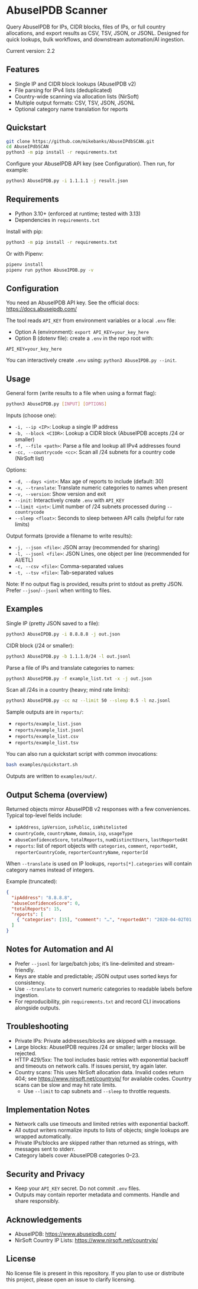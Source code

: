 # AbuseIPDB Scanner

Query AbuseIPDB for IPs, CIDR blocks, files of IPs, or full country allocations, and export results as CSV, TSV, JSON, or JSONL. Designed for quick lookups, bulk workflows, and downstream automation/AI ingestion.

Current version: 2.2

## Features

- Single IP and CIDR block lookups (AbuseIPDB v2)
- File parsing for IPv4 lists (deduplicated)
- Country-wide scanning via allocation lists (NirSoft)
- Multiple output formats: CSV, TSV, JSON, JSONL
- Optional category name translation for reports

## Quickstart

```bash
git clone https://github.com/mikebanks/AbuseIPdbSCAN.git
cd AbuseIPdbSCAN
python3 -m pip install -r requirements.txt
```

Configure your AbuseIPDB API key (see Configuration). Then run, for example:

```bash
python3 AbuseIPDB.py -i 1.1.1.1 -j result.json
```

## Requirements

- Python 3.10+ (enforced at runtime; tested with 3.13)
- Dependencies in `requirements.txt`

Install with pip:

```bash
python3 -m pip install -r requirements.txt
```

Or with Pipenv:

```bash
pipenv install
pipenv run python AbuseIPDB.py -v
```

## Configuration

You need an AbuseIPDB API key. See the official docs: https://docs.abuseipdb.com/

The tool reads `API_KEY` from environment variables or a local `.env` file:

- Option A (environment): `export API_KEY=your_key_here`
- Option B (dotenv file): create a `.env` in the repo root with:

```
API_KEY=your_key_here
```

You can interactively create `.env` using: `python3 AbuseIPDB.py --init`.

## Usage

General form (write results to a file when using a format flag):

```bash
python3 AbuseIPDB.py [INPUT] [OPTIONS]
```

Inputs (choose one):

- `-i, --ip <IP>`: Lookup a single IP address
- `-b, --block <CIDR>`: Lookup a CIDR block (AbuseIPDB accepts /24 or smaller)
- `-f, --file <path>`: Parse a file and lookup all IPv4 addresses found
- `-cc, --countrycode <cc>`: Scan all /24 subnets for a country code (NirSoft list)

Options:

- `-d, --days <int>`: Max age of reports to include (default: 30)
- `-x, --translate`: Translate numeric categories to names when present
- `-v, --version`: Show version and exit
- `--init`: Interactively create `.env` with `API_KEY`
- `--limit <int>`: Limit number of /24 subnets processed during `--countrycode`
- `--sleep <float>`: Seconds to sleep between API calls (helpful for rate limits)

Output formats (provide a filename to write results):

- `-j, --json <file>`: JSON array (recommended for sharing)
- `-l, --jsonl <file>`: JSON Lines, one object per line (recommended for AI/ETL)
- `-c, --csv <file>`: Comma-separated values
- `-t, --tsv <file>`: Tab-separated values

Note: If no output flag is provided, results print to stdout as pretty JSON. Prefer `--json`/`--jsonl` when writing to files.

## Examples

Single IP (pretty JSON saved to a file):

```bash
python3 AbuseIPDB.py -i 8.8.8.8 -j out.json
```

CIDR block (/24 or smaller):

```bash
python3 AbuseIPDB.py -b 1.1.1.0/24 -l out.jsonl
```

Parse a file of IPs and translate categories to names:

```bash
python3 AbuseIPDB.py -f example_list.txt -x -j out.json
```

Scan all /24s in a country (heavy; mind rate limits):

```bash
python3 AbuseIPDB.py -cc nz --limit 50 --sleep 0.5 -l nz.jsonl
```

Sample outputs are in `reports/`:

- `reports/example_list.json`
- `reports/example_list.jsonl`
- `reports/example_list.csv`
- `reports/example_list.tsv`

You can also run a quickstart script with common invocations:

```bash
bash examples/quickstart.sh
```

Outputs are written to `examples/out/`.

## Output Schema (overview)

Returned objects mirror AbuseIPDB v2 responses with a few conveniences. Typical top-level fields include:

- `ipAddress`, `ipVersion`, `isPublic`, `isWhitelisted`
- `countryCode`, `countryName`, `domain`, `isp`, `usageType`
- `abuseConfidenceScore`, `totalReports`, `numDistinctUsers`, `lastReportedAt`
- `reports`: list of report objects with `categories`, `comment`, `reportedAt`, `reporterCountryCode`, `reporterCountryName`, `reporterId`

When `--translate` is used on IP lookups, `reports[*].categories` will contain category names instead of integers.

Example (truncated):

```json
{
  "ipAddress": "8.8.8.8",
  "abuseConfidenceScore": 0,
  "totalReports": 15,
  "reports": [
    { "categories": [15], "comment": "…", "reportedAt": "2020-04-02T01:32:48+01:00" }
  ]
}
```

## Notes for Automation and AI

- Prefer `--jsonl` for large/batch jobs; it’s line-delimited and stream-friendly.
- Keys are stable and predictable; JSON output uses sorted keys for consistency.
- Use `--translate` to convert numeric categories to readable labels before ingestion.
- For reproducibility, pin `requirements.txt` and record CLI invocations alongside outputs.

## Troubleshooting

- Private IPs: Private addresses/blocks are skipped with a message.
- Large blocks: AbuseIPDB requires /24 or smaller; larger blocks will be rejected.
- HTTP 429/5xx: The tool includes basic retries with exponential backoff and timeouts on network calls. If issues persist, try again later.
- Country scans: This uses NirSoft allocation data. Invalid codes return 404; see https://www.nirsoft.net/countryip/ for available codes. Country scans can be slow and may hit rate limits.
  - Use `--limit` to cap subnets and `--sleep` to throttle requests.

## Implementation Notes

- Network calls use timeouts and limited retries with exponential backoff.
- All output writers normalize inputs to lists of objects; single lookups are wrapped automatically.
- Private IPs/blocks are skipped rather than returned as strings, with messages sent to stderr.
- Category labels cover AbuseIPDB categories 0–23.

## Security and Privacy

- Keep your `API_KEY` secret. Do not commit `.env` files.
- Outputs may contain reporter metadata and comments. Handle and share responsibly.

## Acknowledgements

- AbuseIPDB: https://www.abuseipdb.com/
- NirSoft Country IP Lists: https://www.nirsoft.net/countryip/

## License

No license file is present in this repository. If you plan to use or distribute this project, please open an issue to clarify licensing.
